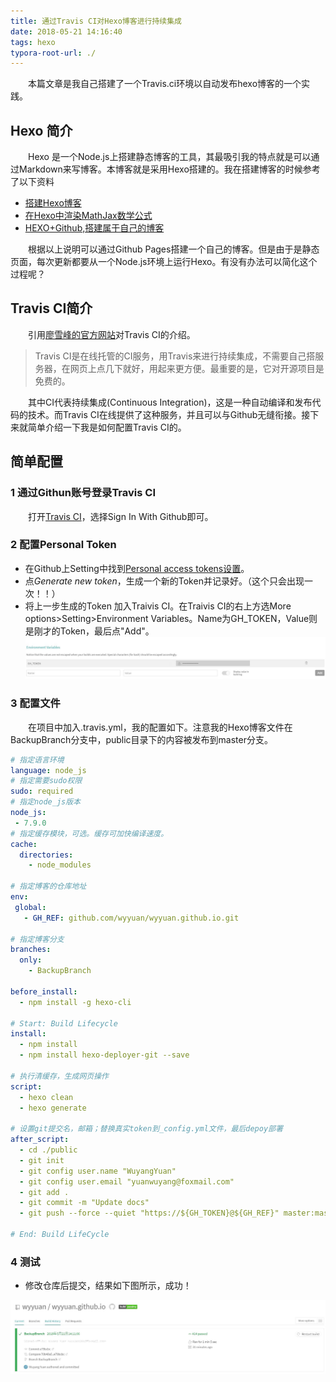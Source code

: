 ```yaml
---
title: 通过Travis CI对Hexo博客进行持续集成
date: 2018-05-21 14:16:40
tags: hexo
typora-root-url: ./
---
```


&emsp;&emsp;本篇文章是我自己搭建了一个Travis.ci环境以自动发布hexo博客的一个实践。

<!-- more -->

## Hexo 简介

&emsp;&emsp;Hexo 是一个Node.js上搭建静态博客的工具，其最吸引我的特点就是可以通过Markdown来写博客。本博客就是采用Hexo搭建的。我在搭建博客的时候参考了以下资料

* [搭建Hexo博客](https://www.jianshu.com/p/2640561e96f8)
* [在Hexo中渲染MathJax数学公式](https://www.jianshu.com/p/7ab21c7f0674)
* [HEXO+Github,搭建属于自己的博客](https://www.jianshu.com/p/465830080ea9)

&emsp;&emsp;根据以上说明可以通过Github Pages搭建一个自己的博客。但是由于是静态页面，每次更新都要从一个Node.js环境上运行Hexo。有没有办法可以简化这个过程呢？

## Travis CI简介

&emsp;&emsp;引用[廖雪峰的官方网站](https://www.liaoxuefeng.com/)对Travis CI的介绍。

>Travis CI是在线托管的CI服务，用Travis来进行持续集成，不需要自己搭服务器，在网页上点几下就好，用起来更方便。最重要的是，它对开源项目是免费的。

&emsp;&emsp;其中CI代表持续集成(Continuous Integration)，这是一种自动编译和发布代码的技术。而Travis CI在线提供了这种服务，并且可以与Github无缝衔接。接下来就简单介绍一下我是如何配置Travis CI的。

## 简单配置

### 1 通过Githun账号登录Travis CI

&emsp;&emsp;打开[Travis CI](https://travis-ci.com/)，选择Sign In With Github即可。

### 2 配置Personal Token

* 在Github上Setting中找到[Personal access tokens设置](https://github.com/settings/tokens)。
* 点*Generate new token*，生成一个新的Token并记录好。（这个只会出现一次！！）
* 将上一步生成的Token 加入Traivis CI。在Traivis CI的右上方选More options>Setting>Environment Variables。Name为GH_TOKEN，Value则是刚才的Token，最后点"Add"。![1](Travis教程/1.jpg)

### 3 配置文件

&emsp;&emsp;在项目中加入.travis.yml，我的配置如下。注意我的Hexo博客文件在BackupBranch分支中，public目录下的内容被发布到master分支。

```yaml
# 指定语言环境
language: node_js
# 指定需要sudo权限
sudo: required
# 指定node_js版本
node_js: 
 - 7.9.0
# 指定缓存模块，可选。缓存可加快编译速度。
cache:
  directories:
    - node_modules

# 指定博客的仓库地址
env:
 global:
   - GH_REF: github.com/wyyuan/wyyuan.github.io.git

# 指定博客分支
branches:
  only:
    - BackupBranch 

before_install:
  - npm install -g hexo-cli

# Start: Build Lifecycle
install:
  - npm install
  - npm install hexo-deployer-git --save

# 执行清缓存，生成网页操作
script:
  - hexo clean
  - hexo generate

# 设置git提交名，邮箱；替换真实token到_config.yml文件，最后depoy部署
after_script:
  - cd ./public
  - git init
  - git config user.name "WuyangYuan"
  - git config user.email "yuanwuyang@foxmail.com"
  - git add .
  - git commit -m "Update docs"
  - git push --force --quiet "https://${GH_TOKEN}@${GH_REF}" master:master

# End: Build LifeCycle
```

### 4 测试

* 修改仓库后提交，结果如下图所示，成功！

![2](Travis教程/2.jpg)






